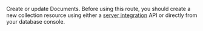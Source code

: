 Create or update Documents. Before using this route, you should create a new collection resource using either a [server integration](https://appwrite.io/docs/server/databases#documentsDBCreateCollection) API or directly from your database console.
